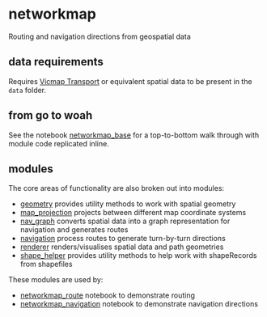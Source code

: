 # networkmap
Routing and navigation directions from geospatial data

## data requirements

Requires [Vicmap Transport](https://www.land.vic.gov.au/maps-and-spatial/spatial-data/vicmap-catalogue/vicmap-transport) or equivalent spatial data to be present in the `data` folder.

## from go to woah

See the notebook [networkmap_base](networkmap_base.ipynb) for a top-to-bottom walk through with module code replicated inline.

## modules

The core areas of functionality are also broken out into modules:

* [geometry](geometry.py) provides utility methods to work with spatial geometry
* [map_projection](map_projection.py) projects between different map coordinate systems
* [nav_graph](navgraph.py) converts spatial data into a graph representation for navigation and generates routes
* [navigation](navigation.py) process routes to generate turn-by-turn directions
* [renderer](renderer.py) renders/visualises spatial data and path geometries
* [shape_helper](shape_helper.py) provides utility methods to help work with shapeRecords from shapefiles

These modules are used by:

* [networkmap_route](networkmap_route.ipynb) notebook to demonstrate routing
* [networkmap_navigation](networkmap_navigation.ipynb) notebook to demonstrate navigation directions
